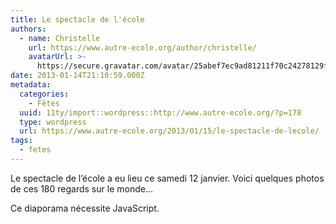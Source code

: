 ```yaml
---
title: Le spectacle de l'école
authors:
  - name: Christelle
    url: https://www.autre-ecole.org/author/christelle/
    avatarUrl: >-
      https://secure.gravatar.com/avatar/25abef7ec9ad81211f70c24278129fd2?s=96&d=mm&r=g
date: 2013-01-14T21:10:59.000Z
metadata:
  categories:
    - Fêtes
  uuid: 11ty/import::wordpress::http://www.autre-ecole.org/?p=178
  type: wordpress
  url: https://www.autre-ecole.org/2013/01/15/le-spectacle-de-lecole/
tags:
  - fetes
---
```

Le spectacle de l’école a eu lieu ce samedi 12 janvier. Voici quelques photos de ces 180 regards sur le monde…

Ce diaporama nécessite JavaScript.